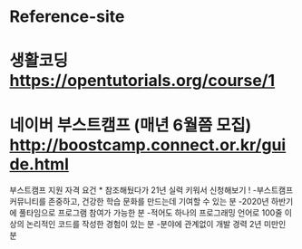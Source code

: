 # Reference-site

# 생활코딩 https://opentutorials.org/course/1
# 네이버 부스트캠프 (매년 6월쯤 모집)  http://boostcamp.connect.or.kr/guide.html
부스트캠프 지원 자격 요건 * 참조해뒀다가 21년 실력 키워서  신청해보기 ! 
-부스트캠프 커뮤니티를 존중하고, 건강한 학습 문화를 만드는데 기여할 수 있는 분
-2020년 하반기에 풀타임으로 프로그램 참여가 가능한 분
-적어도 하나의 프로그래밍 언어로 100줄 이상의 논리적인 코드를 작성한 경험이 있는 분
-분야에 관계없이 개발 경력 2년 미만인 분
